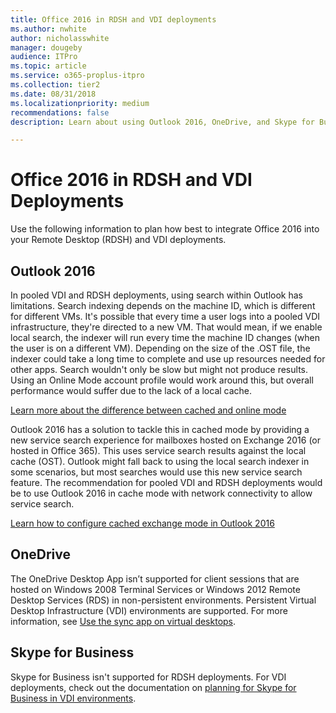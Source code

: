 ```yaml
---
title: Office 2016 in RDSH and VDI deployments
ms.author: nwhite
author: nicholasswhite
manager: dougeby
audience: ITPro
ms.topic: article
ms.service: o365-proplus-itpro
ms.collection: tier2
ms.date: 08/31/2018
ms.localizationpriority: medium
recommendations: false
description: Learn about using Outlook 2016, OneDrive, and Skype for Business in RDSH and VDI deployments

---
```

# Office 2016 in RDSH and VDI Deployments

Use the following information to plan how best to integrate Office 2016 into your Remote Desktop (RDSH) and VDI deployments.

## Outlook 2016
In pooled VDI and RDSH deployments, using search within Outlook has limitations. Search indexing depends on the machine ID, which is different for different VMs. It's possible that every time a user logs into a pooled VDI infrastructure, they're directed to a new VM. That would mean, if we enable local search, the indexer will run every time the machine ID changes (when the user is on a different VM). Depending on the size of the .OST file, the indexer could take a long time to complete and use up resources needed for other apps. Search wouldn't only be slow but might not produce results. Using an Online Mode account profile would work around this, but overall performance would suffer due to the lack of a local cache. 

[Learn more about the difference between cached and online mode](/outlook/troubleshoot/installation/cached-exchange-mode)

Outlook 2016 has a solution to tackle this in cached mode by providing a new service search experience for mailboxes hosted on Exchange 2016 (or hosted in Office 365). This uses service search results against the local cache (OST). Outlook might fall back to using the local search indexer in some scenarios, but most searches would use this new service search feature. The recommendation for pooled VDI and RDSH deployments would be to use Outlook 2016 in cache mode with network connectivity to allow service search.

[Learn how to configure cached exchange mode in Outlook 2016](/outlook/troubleshoot/installation/cached-exchange-mode)

## OneDrive
The OneDrive Desktop App isn’t supported for client sessions that are hosted on Windows 2008 Terminal Services or Windows 2012 Remote Desktop Services (RDS) in non-persistent environments. Persistent Virtual Desktop Infrastructure (VDI) environments are supported. For more information, see [Use the sync app on virtual desktops](/sharepoint/sync-vdi-support).

## Skype for Business
Skype for Business isn't supported for RDSH deployments. For VDI deployments, check out the documentation on [planning for Skype for Business in VDI environments](/skypeforbusiness/plan-your-deployment/clients-and-devices/vdi-environments).